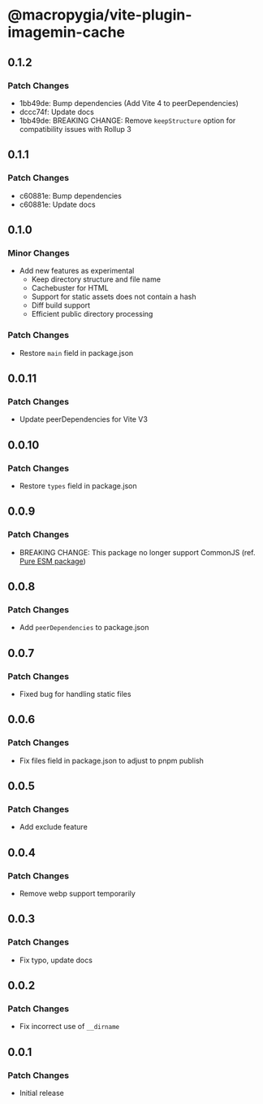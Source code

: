 # @macropygia/vite-plugin-imagemin-cache

## 0.1.2

### Patch Changes

- 1bb49de: Bump dependencies (Add Vite 4 to peerDependencies)
- dccc74f: Update docs
- 1bb49de: BREAKING CHANGE: Remove `keepStructure` option for compatibility issues with Rollup 3

## 0.1.1

### Patch Changes

- c60881e: Bump dependencies
- c60881e: Update docs

## 0.1.0

### Minor Changes

- Add new features as experimental
  - Keep directory structure and file name
  - Cachebuster for HTML
  - Support for static assets does not contain a hash
  - Diff build support
  - Efficient public directory processing

### Patch Changes

- Restore `main` field in package.json

## 0.0.11

### Patch Changes

- Update peerDependencies for Vite V3

## 0.0.10

### Patch Changes

- Restore `types` field in package.json

## 0.0.9

### Patch Changes

- BREAKING CHANGE: This package no longer support CommonJS (ref. [Pure ESM package](https://gist.github.com/sindresorhus/a39789f98801d908bbc7ff3ecc99d99c))

## 0.0.8

### Patch Changes

- Add `peerDependencies` to package.json

## 0.0.7

### Patch Changes

- Fixed bug for handling static files

## 0.0.6

### Patch Changes

- Fix files field in package.json to adjust to pnpm publish

## 0.0.5

### Patch Changes

- Add exclude feature

## 0.0.4

### Patch Changes

- Remove webp support temporarily

## 0.0.3

### Patch Changes

- Fix typo, update docs

## 0.0.2

### Patch Changes

- Fix incorrect use of `__dirname`

## 0.0.1

### Patch Changes

- Initial release
